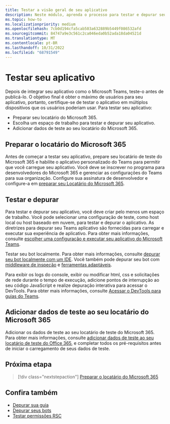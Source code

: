 ```yaml
---
title: Testar a visão geral de seu aplicativo
description: Neste módulo, aprenda o processo para testar e depurar seu aplicativo personalizado do Teams no Microsoft 365 e adicionar dados de teste ao locatário do Microsoft 365
ms.topic: how-to
ms.localizationpriority: medium
ms.openlocfilehash: 7cb0d194cfa5cab503a632889b5449f086532afd
ms.sourcegitcommit: 84747a9e3c561c2ca046eda0b52ada18da04521d
ms.translationtype: MT
ms.contentlocale: pt-BR
ms.lasthandoff: 10/31/2022
ms.locfileid: "68791549"
---
```

# <a name="test-your-app"></a>Testar seu aplicativo

Depois de integrar seu aplicativo como o Microsoft Teams, teste-o antes de publicá-lo. O objetivo final é obter o máximo de usuários para seu aplicativo, portanto, certifique-se de testar o aplicativo em múltiplos dispositivos que os usuários poderiam usar. Para testar seu aplicativo:

* Preparar seu locatário do Microsoft 365.
* Escolha um espaço de trabalho para testar e depurar seu aplicativo.
* Adicionar dados de teste ao seu locatário do Microsoft 365.

## <a name="prepare-your-microsoft-365-tenant"></a>Preparar o locatário do Microsoft 365

Antes de começar a testar seu aplicativo, prepare seu locatário de teste do Microsoft 365 e habilite o aplicativo personalizado do Teams para permitir que você carregue seu aplicativo. Você deve se inscrever no programa para desenvolvedores do Microsoft 365 e gerenciar as configurações do Teams para sua organização. Configure sua assinatura de desenvolvedor e configure-a em [preparar seu Locatário do Microsoft 365](~/concepts/build-and-test/prepare-your-o365-tenant.md).

## <a name="test-and-debug"></a>Testar e depurar

Para testar e depurar seu aplicativo, você deve criar pelo menos um espaço de trabalho. Você pode selecionar uma configuração de teste, como host local ou host baseado em nuvem, para testar e depurar o aplicativo. As diretrizes para depurar seu Teams aplicativo são fornecidas para carregar e executar sua experiência de aplicativo. Para obter mais informações, consulte [escolher uma configuração e executar seu aplicativo do Microsoft Teams](~/concepts/build-and-test/debug.md).

Testar seu bot localmente. Para obter mais informações, consulte [depurar seu bot localmente com um IDE](~/bots/how-to/debug/locally-with-an-ide.md). Você também pode depurar seu bot com [middleware de inspeção](/azure/bot-service/bot-service-debug-inspection-middleware?view=azure-bot-service-4.0&tabs=csharp&preserve-view=true) e [ferramentas adaptáveis](/azure/bot-service/bot-service-debug-adaptive-tools?view=azure-bot-service-4.0&preserve-view=true).

Para exibir os logs do console, exibir ou modificar html, css e solicitações de rede durante o tempo de execução, adicione pontos de interrupção ao seu código JavaScript e realize depuração interativa para acessar o DevTools. Para obter mais informações, consulte [Acessar o DevTools para guias do Teams](~/tabs/how-to/developer-tools.md).

## <a name="add-test-data-to-your-microsoft-365-tenant"></a>Adicionar dados de teste ao seu locatário do Microsoft 365

Adicionar os dados de teste ao seu locatário de teste do Microsoft 365. Para obter mais informações, consulte [adicionar dados de teste ao seu locatário de teste do Office 365](~/concepts/build-and-test/test-data.md), e completar todos os pré-requisitos antes de iniciar o carregamento de seus dados de teste.

## <a name="next-step"></a>Próxima etapa

> [!div class="nextstepaction"]
> [Preparar o locatário do Microsoft 365](~/concepts/build-and-test/prepare-your-o365-tenant.md)

## <a name="see-also"></a>Confira também

* [Depurar sua guia](~/tabs/how-to/developer-tools.md)
* [Depurar seus bots](~/bots/how-to/debug/locally-with-an-ide.md)
* [Testar permissões RSC](~/graph-api/rsc/test-resource-specific-consent.md)

